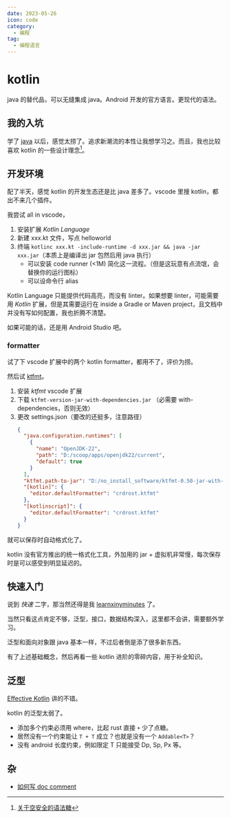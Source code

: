 ```yaml
---
date: 2023-05-26
icon: code
category:
  - 编程
tag:
  - 编程语言
---
```


# kotlin

java 的替代品，可以无缝集成 java。Android 开发的官方语言。更现代的语法。

## 我的入坑

学了 [java](./java.md) 以后，感觉太捞了。追求新潮流的本性让我想学习之。而且，我也比较喜欢 kotlin 的一些设计理念[^1]。

[^1]: [关于空安全的语法糖](https://www.kotlincn.net/docs/reference/null-safety.html)

## 开发环境

配了半天，感觉 kotlin 的开发生态还是比 java 差多了。vscode 里搜 kotlin，都出不来几个插件。

我尝试 all in vscode，

1. 安装扩展 _Kotlin Language_
2. 新建 xxx.kt 文件，写点 helloworld
3. 终端 `kotlinc xxx.kt -include-runtime -d xxx.jar && java -jar xxx.jar`（本质上是编译出 jar 包然后用 java 执行）
   - 可以安装 code runner (<1M) 简化这一流程。（但是这玩意有点流氓，会替换你的运行图标）
   - 可以设命令行 alias

Kotlin Language 只能提供代码高亮，而没有 linter。如果想要 linter，可能需要用 _Kotlin_ 扩展，但是其需要运行在 inside a Gradle or Maven project，且文档中并没有写如何配置，我也折腾不清楚。

如果可能的话，还是用 Android Studio 吧。

### formatter

试了下 vscode 扩展中的两个 kotlin formatter，都用不了，评价为捞。

然后试 [ktfmt](https://github.com/facebook/ktfmt)。

1. 安装 _ktfmt_ vscode 扩展
2. 下载 `ktfmt-version-jar-with-dependencies.jar` （必需要 with-dependencies，否则无效）
3. 更改 settings.json（要改的还挺多，注意路径）
   ```json
   {
     "java.configuration.runtimes": [
       {
         "name": "OpenJDK-22",
         "path": "D:/scoop/apps/openjdk22/current",
         "default": true
       }
     ],
     "ktfmt.path-to-jar": "D:/no_install_software/ktfmt-0.50-jar-with-dependencies.jar",
     "[kotlin]": {
       "editor.defaultFormatter": "crdrost.ktfmt"
     },
     "[kotlinscript]": {
       "editor.defaultFormatter": "crdrost.ktfmt"
     }
   }
   ```

就可以保存时自动格式化了。

kotlin 没有官方推出的统一格式化工具，外加用的 jar + 虚拟机非常慢，每次保存时是可以感受到明显延迟的。

## 快速入门

说到 _快速_ 二字，那当然还得是我 [learnxinyminutes](https://learnxinyminutes.com/docs/zh-cn/kotlin-cn/) 了。

当然只看这点肯定不够，泛型，接口，数据结构深入，这里都不会讲，需要额外学习。

泛型和面向对象跟 java 基本一样，不过后者倒是添了很多新东西。

有了上述基础概念，然后再看一些 kotlin 进阶的零碎内容，用于补全知识。

## 泛型

[Effective Kotlin](https://narenkmanoharan.gitbooks.io/effective-kotlin/content/chapter-4-generics.html) 讲的不错。

kotlin 的泛型太弱了。

- 添加多个约束必须用 where，比起 rust 直接 `+` 少了点糖。
- 居然没有一个约束能让 `T + T` 成立？也就是没有一个 `Addable<T>`？
- 没有 android 长度约束，例如限定 T 只能接受 Dp, Sp, Px 等。

## 杂

- [如何写 doc comment](https://kotlinlang.org/docs/kotlin-doc.html)
